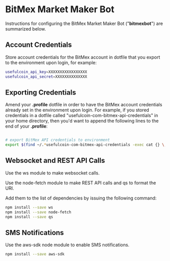 # BitMex Market Maker Bot 

Instructions for configuring the BitMex Market Maker Bot ("**bitmexbot**") are summarized below.

## Account Credentials

Store account credentials for the BitMex account in dotfile that you export to the environment upon login, for example:

```bash
usefulcoin_api_key=XXXXXXXXXXXXXXXXX
usefulcoin_api_secret=XXXXXXXXXXXXXX
```

## Exporting Credentials

Amend your **.profile** dotfile in order to have the BitMex account credentials already set in the environment upon login. For example, if you stored credentials in a dotfile called "usefulcoin-com-bitmex-api-credentials" in your home directory, then you'd want to append the following lines to the end of your **.profile**:

```bash

# export BitMex API credentials to environment
export $(find ~/.*usefulcoin-com-bitmex-api-credentials -exec cat {} \;)
```

## Websocket and REST API Calls

Use the ws module to make websocket calls.

Use the node-fetch module to make REST API calls and qs to format the URI.

Add them to the list of dependencies by issuing the following command:

```bash
npm install --save ws
npm install --save node-fetch
npm install --save qs
```

## SMS Notifications

Use the aws-sdk node module to enable SMS notifications.

```bash
npm install --save aws-sdk
```
